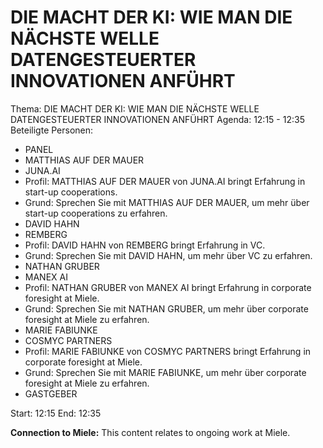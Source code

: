 # DIE MACHT DER KI: WIE MAN DIE NÄCHSTE WELLE DATENGESTEUERTER INNOVATIONEN ANFÜHRT
Thema: DIE MACHT DER KI: WIE MAN DIE NÄCHSTE WELLE DATENGESTEUERTER INNOVATIONEN ANFÜHRT
Agenda: 12:15 - 12:35
Beteiligte Personen:
- PANEL
- MATTHIAS AUF DER MAUER
- JUNA.AI
- Profil: MATTHIAS AUF DER MAUER von JUNA.AI bringt Erfahrung in start-up cooperations.
- Grund: Sprechen Sie mit MATTHIAS AUF DER MAUER, um mehr über start-up cooperations zu erfahren.
- DAVID HAHN
- REMBERG
- Profil: DAVID HAHN von REMBERG bringt Erfahrung in VC.
- Grund: Sprechen Sie mit DAVID HAHN, um mehr über VC zu erfahren.
- NATHAN GRUBER
- MANEX AI
- Profil: NATHAN GRUBER von MANEX AI bringt Erfahrung in corporate foresight at Miele.
- Grund: Sprechen Sie mit NATHAN GRUBER, um mehr über corporate foresight at Miele zu erfahren.
- MARIE FABIUNKE
- COSMYC PARTNERS
- Profil: MARIE FABIUNKE von COSMYC PARTNERS bringt Erfahrung in corporate foresight at Miele.
- Grund: Sprechen Sie mit MARIE FABIUNKE, um mehr über corporate foresight at Miele zu erfahren.
- GASTGEBER

Start: 12:15
End: 12:35

**Connection to Miele:** This content relates to ongoing work at Miele.
